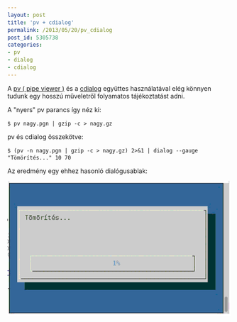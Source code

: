 ```yaml
---
layout: post
title: 'pv + cdialog'
permalink: /2013/05/20/pv_cdialog
post_id: 5305738
categories: 
- pv
- dialog
- cdialog
---
```


A 
[pv ( pipe viewer )](/2010/02/18/pipe_viewer) és a 
[cdialog](/2013/05/17/cdialog) együttes használatával elég könnyen tudunk egy hosszú műveletről folyamatos tájékoztatást adni.

A "nyers" pv parancs így néz ki:

```
$ pv nagy.pgn | gzip -c > nagy.gz
```

pv és cdialog összekötve:

```
$ (pv -n nagy.pgn | gzip -c > nagy.gz) 2>&1 | dialog --gauge "Tömörítés..." 10 70
```

Az eredmény egy ehhez hasonló dialógusablak:

![pv_dialog.gif](/assets/pv_dialog.gif)
